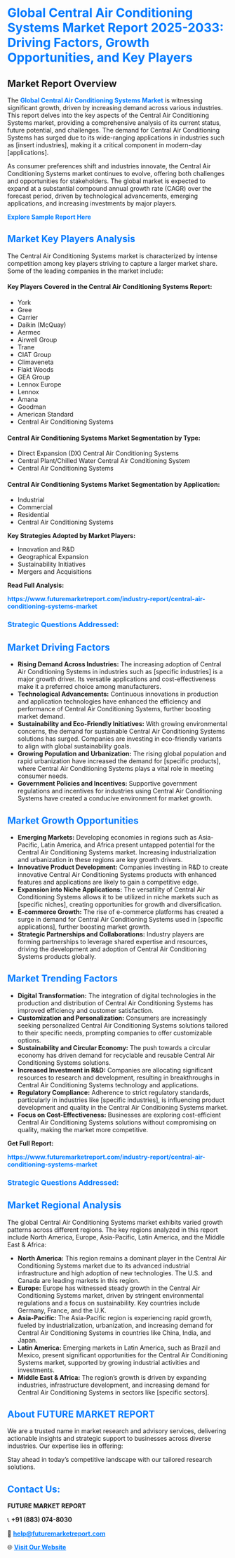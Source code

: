 <h1 style="color: #007BFF;">Global Central Air Conditioning Systems Market Report 2025-2033: Driving Factors, Growth Opportunities, and Key Players</h1>

<section id="overview">
<h2>Market Report Overview</h2>
<p>The <a href="https://www.futuremarketreport.com/industry-report/central-air-conditioning-systems-market" style="color: #007BFF; text-decoration: none;"><strong>Global Central Air Conditioning Systems Market</strong></a> is witnessing significant growth, driven by increasing demand across various industries. This report delves into the key aspects of the Central Air Conditioning Systems market, providing a comprehensive analysis of its current status, future potential, and challenges. The demand for Central Air Conditioning Systems has surged due to its wide-ranging applications in industries such as [insert industries], making it a critical component in modern-day [applications].</p>
<p>As consumer preferences shift and industries innovate, the Central Air Conditioning Systems market continues to evolve, offering both challenges and opportunities for stakeholders. The global market is expected to expand at a substantial compound annual growth rate (CAGR) over the forecast period, driven by technological advancements, emerging applications, and increasing investments by major players.</p>
</section>

<section id="overview">
<p><a href="https://www.futuremarketreport.com/request-sample/reportId=99841" style="color: #007BFF; text-decoration: none;"><strong>Explore Sample Report Here</strong></a></p>
</section>

<section id="key-players">
<h2 style="color: #007BFF;">Market Key Players Analysis</h2>
<p>The Central Air Conditioning Systems market is characterized by intense competition among key players striving to capture a larger market share. Some of the leading companies in the market include:</p>
<h4>Key Players Covered in the Central Air Conditioning Systems Report:</h4>
<ul><li>York</li><li>Gree</li><li>Carrier</li><li>Daikin (McQuay)</li><li>Aermec</li><li>Airwell Group</li><li>Trane</li><li>CIAT Group</li><li>Climaveneta</li><li>Flakt Woods</li><li>GEA Group</li><li>Lennox Europe</li><li>Lennox</li><li>Amana</li><li>Goodman</li><li>American Standard</li><li>Central Air Conditioning Systems</li></ul>
<h4>Central Air Conditioning Systems Market Segmentation by Type:</h4>
<ul><li>Direct Expansion (DX) Central Air Conditioning Systems</li><li>Central Plant/Chilled Water Central Air Conditioning System</li><li>Central Air Conditioning Systems</li></ul>

<h4>Central Air Conditioning Systems Market Segmentation by Application:</h4>
<ul><li>Industrial</li><li>Commercial</li><li>Residential</li><li>Central Air Conditioning Systems</li></ul>
<p><strong>Key Strategies Adopted by Market Players:</strong></p>
<ul>
<li>Innovation and R&D</li>
<li>Geographical Expansion</li>
<li>Sustainability Initiatives</li>
<li>Mergers and Acquisitions</li>
</ul>
</section>

<section>
<p><strong>Read Full Analysis: </strong></p><a href="https://www.futuremarketreport.com/industry-report/central-air-conditioning-systems-market" style="color: #007BFF; text-decoration: none;"><strong>https://www.futuremarketreport.com/industry-report/central-air-conditioning-systems-market</strong></a>
<h3 style="color: #007BFF;">Strategic Questions Addressed:</h3>
</section>

<section id="driving-factors">
<h2 style="color: #007BFF;">Market Driving Factors</h2>
<ul>
<li><strong>Rising Demand Across Industries:</strong> The increasing adoption of Central Air Conditioning Systems in industries such as [specific industries] is a major growth driver. Its versatile applications and cost-effectiveness make it a preferred choice among manufacturers.</li>
<li><strong>Technological Advancements:</strong> Continuous innovations in production and application technologies have enhanced the efficiency and performance of Central Air Conditioning Systems, further boosting market demand.</li>
<li><strong>Sustainability and Eco-Friendly Initiatives:</strong> With growing environmental concerns, the demand for sustainable Central Air Conditioning Systems solutions has surged. Companies are investing in eco-friendly variants to align with global sustainability goals.</li>
<li><strong>Growing Population and Urbanization:</strong> The rising global population and rapid urbanization have increased the demand for [specific products], where Central Air Conditioning Systems plays a vital role in meeting consumer needs.</li>
<li><strong>Government Policies and Incentives:</strong> Supportive government regulations and incentives for industries using Central Air Conditioning Systems have created a conducive environment for market growth.</li>
</ul>
</section>

<section id="growth-opportunities">
<h2 style="color: #007BFF;">Market Growth Opportunities</h2>
<ul>
<li><strong>Emerging Markets:</strong> Developing economies in regions such as Asia-Pacific, Latin America, and Africa present untapped potential for the Central Air Conditioning Systems market. Increasing industrialization and urbanization in these regions are key growth drivers.</li>
<li><strong>Innovative Product Development:</strong> Companies investing in R&D to create innovative Central Air Conditioning Systems products with enhanced features and applications are likely to gain a competitive edge.</li>
<li><strong>Expansion into Niche Applications:</strong> The versatility of Central Air Conditioning Systems allows it to be utilized in niche markets such as [specific niches], creating opportunities for growth and diversification.</li>
<li><strong>E-commerce Growth:</strong> The rise of e-commerce platforms has created a surge in demand for Central Air Conditioning Systems used in [specific applications], further boosting market growth.</li>
<li><strong>Strategic Partnerships and Collaborations:</strong> Industry players are forming partnerships to leverage shared expertise and resources, driving the development and adoption of Central Air Conditioning Systems products globally.</li>
</ul>
</section>

<section id="trending-factors">
<h2 style="color: #007BFF;">Market Trending Factors</h2>
<ul>
<li><strong>Digital Transformation:</strong> The integration of digital technologies in the production and distribution of Central Air Conditioning Systems has improved efficiency and customer satisfaction.</li>
<li><strong>Customization and Personalization:</strong> Consumers are increasingly seeking personalized Central Air Conditioning Systems solutions tailored to their specific needs, prompting companies to offer customizable options.</li>
<li><strong>Sustainability and Circular Economy:</strong> The push towards a circular economy has driven demand for recyclable and reusable Central Air Conditioning Systems solutions.</li>
<li><strong>Increased Investment in R&D:</strong> Companies are allocating significant resources to research and development, resulting in breakthroughs in Central Air Conditioning Systems technology and applications.</li>
<li><strong>Regulatory Compliance:</strong> Adherence to strict regulatory standards, particularly in industries like [specific industries], is influencing product development and quality in the Central Air Conditioning Systems market.</li>
<li><strong>Focus on Cost-Effectiveness:</strong> Businesses are exploring cost-efficient Central Air Conditioning Systems solutions without compromising on quality, making the market more competitive.</li>
</ul>
</section>

<section>
<p><strong>Get Full Report: </strong></p><a href="https://www.futuremarketreport.com/industry-report/central-air-conditioning-systems-market" style="color: #007BFF; text-decoration: none;"><strong>https://www.futuremarketreport.com/industry-report/central-air-conditioning-systems-market</strong></a>
<h3 style="color: #007BFF;">Strategic Questions Addressed:</h3>
</section>


<section id="regional-analysis">
<h2 style="color: #007BFF;">Market Regional Analysis</h2>
<p>The global Central Air Conditioning Systems market exhibits varied growth patterns across different regions. The key regions analyzed in this report include North America, Europe, Asia-Pacific, Latin America, and the Middle East & Africa:</p>
<ul>
<li><strong>North America:</strong> This region remains a dominant player in the Central Air Conditioning Systems market due to its advanced industrial infrastructure and high adoption of new technologies. The U.S. and Canada are leading markets in this region.</li>
<li><strong>Europe:</strong> Europe has witnessed steady growth in the Central Air Conditioning Systems market, driven by stringent environmental regulations and a focus on sustainability. Key countries include Germany, France, and the U.K.</li>
<li><strong>Asia-Pacific:</strong> The Asia-Pacific region is experiencing rapid growth, fueled by industrialization, urbanization, and increasing demand for Central Air Conditioning Systems in countries like China, India, and Japan.</li>
<li><strong>Latin America:</strong> Emerging markets in Latin America, such as Brazil and Mexico, present significant opportunities for the Central Air Conditioning Systems market, supported by growing industrial activities and investments.</li>
<li><strong>Middle East & Africa:</strong> The region’s growth is driven by expanding industries, infrastructure development, and increasing demand for Central Air Conditioning Systems in sectors like [specific sectors].</li>
</ul>
</section>

<footer>
<h2 style="color: #007BFF;">About FUTURE MARKET REPORT</h2>
<p>We are a trusted name in market research and advisory services, delivering actionable insights and strategic support to businesses across diverse industries. Our expertise lies in offering:</p>

<p>Stay ahead in today’s competitive landscape with our tailored research solutions.</p>

<h2 style="color: #007BFF;">Contact Us:</h2>
<p><strong>FUTURE MARKET REPORT</strong></p>
<p>📞 <strong>+91 (883) 074-8030</strong></p>
<p>📧 <strong><a href="mailto:help@futuremarketreport.com" style="color: #007BFF;">help@futuremarketreport.com</a></strong></p>
<p>🌐 <strong><a href="https://www.futuremarketreport.com/" style="color: #007BFF;">Visit Our Website</a></strong></p>
</footer>